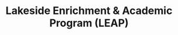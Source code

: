 ---
title: Lakeside Enrichment & Academic Program (LEAP)
description1: Our feature homeschool drop off program has been one of our most successful programs. We strive to provide classes that are fun and exciting, as well as educational and enriching. 
leaderTitle: LEAP Coordinators
leaderNames: Katie Marrone and Hannah Stolp
email: oswegohaleapcoordinator@gmail.com
---